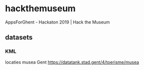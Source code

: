 # hackthemuseum
AppsForGhent - Hackaton 2019 | Hack the Museum

## datasets
### KML
locaties musea Gent
  https://datatank.stad.gent/4/toerisme/musea
